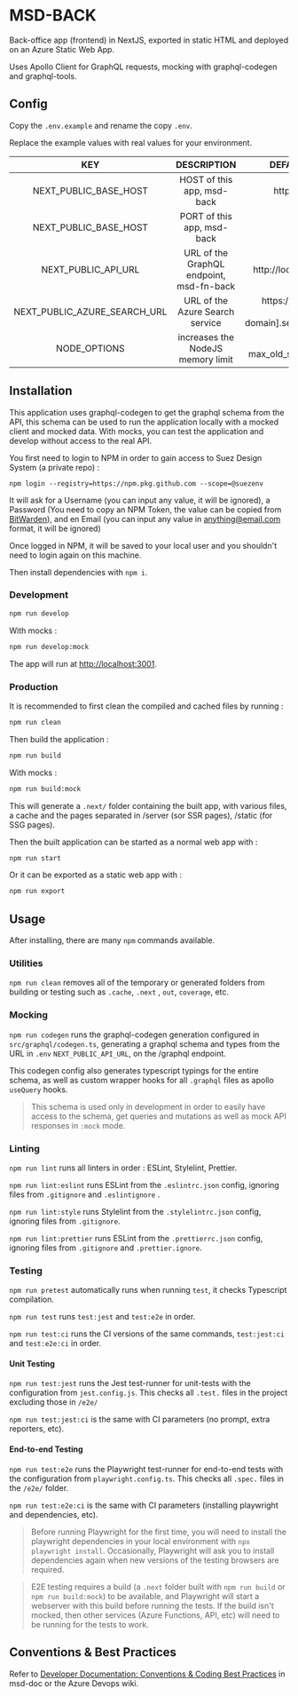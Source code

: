 # MSD-BACK

Back-office app (frontend) in NextJS, exported in static HTML and deployed on an Azure Static Web App.

Uses Apollo Client for GraphQL requests, mocking with graphql-codegen and graphql-tools.

## Config

Copy the `.env.example` and rename the copy `.env`.

Replace the example values with real values for your environment.

|             KEY              |               DESCRIPTION                |                     DEFAULT VALUE                     |
| :--------------------------: | :--------------------------------------: | :---------------------------------------------------: |
|    NEXT_PUBLIC_BASE_HOST     |        HOST of this app, msd-back        |                   http://localhost                    |
|    NEXT_PUBLIC_BASE_HOST     |        PORT of this app, msd-back        |                         3001                          |
|     NEXT_PUBLIC_API_URL      | URL of the GraphQL endpoint, msd-fn-back |               http://localhost:7071/api               |
| NEXT_PUBLIC_AZURE_SEARCH_URL |     URL of the Azure Search service      | https://[your-azure-search-domain].search.windows.net |
|         NODE_OPTIONS         |    increases the NodeJS memory limit     |               --max_old_space_size=4096               |

## Installation

This application uses graphql-codegen to get the graphql schema from the API, this schema can be used to run the
application locally with a mocked client and mocked data.
With mocks, you can test the application and develop without access to the real API.

You first need to login to NPM in order to gain access to Suez Design System (a private repo) :

```
npm login --registry=https://npm.pkg.github.com --scope=@suezenv
```

It will ask for a Username (you can input any value, it will be ignored),
a Password (You need to copy an NPM Token, the value can be copied from [BitWarden]),
and en Email (you can input any value in anything@email.com format, it will be ignored)

Once logged in NPM, it will be saved to your local user and you shouldn't need to login again on this machine.

Then install dependencies with `npm i`.

### Development

```bash
npm run develop
```

With mocks :

```bash
npm run develop:mock
```

The app will run at [http://localhost:3001](http://localhost:3001).

### Production

It is recommended to first clean the compiled and cached files by running :

```bash
npm run clean
```

Then build the application :

```bash
npm run build
```

With mocks :

```bash
npm run build:mock
```

This will generate a `.next/` folder containing the built app, with various files, a cache and the pages separated in
/server (sor SSR pages), /static (for SSG pages).

Then the built application can be started as a normal web app with :

```bash
npm run start
```

Or it can be exported as a static web app with :

```bash
npm run export
```

## Usage

After installing, there are many `npm` commands available.

### Utilities

`npm run clean` removes all of the temporary or generated folders from building or testing such as `.cache`, `.next`
, `out`, `coverage`, etc.

### Mocking

`npm run codegen` runs the graphql-codegen generation configured in `src/graphql/codegen.ts`, generating a graphql
schema and types from the URL in `.env` `NEXT_PUBLIC_API_URL`, on the /graphql endpoint.

This codegen config also generates typescript typings for the entire schema, as well as custom wrapper hooks for
all `.graphql` files as apollo `useQuery` hooks.

> This schema is used only in development in order to easily have access to the schema, get queries and mutations as
> well
> as mock API responses in `:mock` mode.

### Linting

`npm run lint` runs all linters in order : ESLint, Stylelint, Prettier.

`npm run lint:eslint` runs ESLint from the `.eslintrc.json` config, ignoring files from `.gitignore` and `.eslintignore`
.

`npm run lint:style` runs Stylelint from the `.stylelintrc.json` config, ignoring files from `.gitignore`.

`npm run lint:prettier` runs ESLint from the `.prettierrc.json` config, ignoring files from `.gitignore`
and `.prettier.ignore`.

### Testing

`npm run pretest` automatically runs when running `test`, it checks Typescript compilation.

`npm run test` runs `test:jest` and `test:e2e` in order.

`npm run test:ci` runs the CI versions of the same commands, `test:jest:ci` and `test:e2e:ci` in order.

#### Unit Testing

`npm run test:jest` runs the Jest test-runner for unit-tests with the configuration from `jest.config.js`. This checks
all `.test.` files in the project excluding those in `/e2e/`

`npm run test:jest:ci` is the same with CI parameters (no prompt, extra reporters, etc).

#### End-to-end Testing

`npm run test:e2e` runs the Playwright test-runner for end-to-end tests with the configuration
from `playwright.config.ts`. This checks all `.spec.` files in the `/e2e/` folder.

`npm run test:e2e:ci` is the same with CI parameters (installing playwright and dependencies, etc).

> Before running Playwright for the first time, you will need to install the playwright dependencies in your local
> environment with
> `npx playwright install`. Occasionally, Playwright will ask you to install dependencies again when new versions of the
> testing browsers are required.

> E2E testing requires a build (a `.next` folder built with `npm run build` or `npm run build:mock`) to be available,
> and
> Playwright will start a webserver with this build
> before running the tests. If the build isn't mocked, then other services (Azure Functions, API, etc) will need to be
> running for the tests to work.

## Conventions & Best Practices

Refer
to [Developer Documentation: Conventions & Coding Best Practices](https://dev.azure.com/SuezCircularSolutions/MSD/_wiki?pageId=18&friendlyName=Conventions-Coding-Best-Practices#)
in msd-doc or the Azure Devops wiki.

[//]: # "Bookmarks"
[bitwarden]: https://vault.galaxy.intranet/#/vault?itemId=07f6de8a-be66-4b3e-a2e5-a726f4ee8ec5
